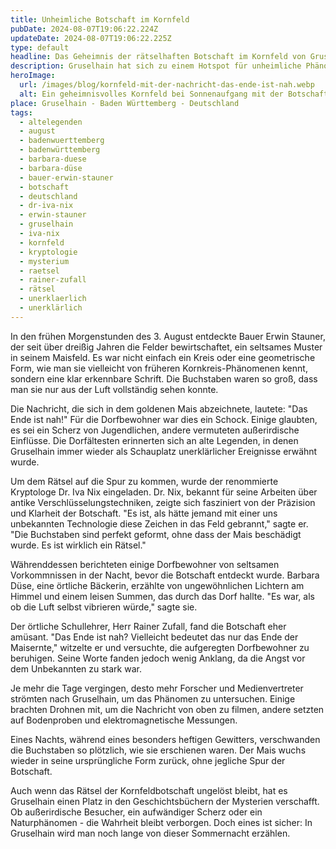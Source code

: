 ```yaml
---
title: Unheimliche Botschaft im Kornfeld
pubDate: 2024-08-07T19:06:22.224Z
updateDate: 2024-08-07T19:06:22.225Z
type: default
headline: Das Geheimnis der rätselhaften Botschaft im Kornfeld von Gruselhain
description: Gruselhain hat sich zu einem Hotspot für unheimliche Phänomene verwandelt. Denn eine mysteriöse Botschaft ist in einem nahegelegenen Kornfeld erschienen.
heroImage:
  url: /images/blog/kornfeld-mit-der-nachricht-das-ende-ist-nah.webp
  alt: Ein geheimnisvolles Kornfeld bei Sonnenaufgang mit der Botschaft "Das Ende ist nah!" im Nebel, ungewöhnliche Lichter am Himmel und ein Dorf im Hintergrund.
place: Gruselhain - Baden Württemberg - Deutschland
tags:
  - altelegenden
  - august
  - badenwuerttemberg
  - badenwürttemberg
  - barbara-duese
  - barbara-düse
  - bauer-erwin-stauner
  - botschaft
  - deutschland
  - dr-iva-nix
  - erwin-stauner
  - gruselhain
  - iva-nix
  - kornfeld
  - kryptologie
  - mysterium
  - raetsel
  - rainer-zufall
  - rätsel
  - unerklaerlich
  - unerklärlich
---
```


In den frühen Morgenstunden des 3. August entdeckte Bauer Erwin Stauner, der seit über dreißig Jahren die Felder bewirtschaftet, ein seltsames Muster in seinem Maisfeld. Es war nicht einfach ein Kreis oder eine geometrische Form, wie man sie vielleicht von früheren Kornkreis-Phänomenen kennt, sondern eine klar erkennbare Schrift. Die Buchstaben waren so groß, dass man sie nur aus der Luft vollständig sehen konnte.

Die Nachricht, die sich in dem goldenen Mais abzeichnete, lautete: "Das Ende ist nah!" Für die Dorfbewohner war dies ein Schock. Einige glaubten, es sei ein Scherz von Jugendlichen, andere vermuteten außerirdische Einflüsse. Die Dorfältesten erinnerten sich an alte Legenden, in denen Gruselhain immer wieder als Schauplatz unerklärlicher Ereignisse erwähnt wurde.

Um dem Rätsel auf die Spur zu kommen, wurde der renommierte Kryptologe Dr. Iva Nix eingeladen. Dr. Nix, bekannt für seine Arbeiten über antike Verschlüsselungstechniken, zeigte sich fasziniert von der Präzision und Klarheit der Botschaft. "Es ist, als hätte jemand mit einer uns unbekannten Technologie diese Zeichen in das Feld gebrannt," sagte er. "Die Buchstaben sind perfekt geformt, ohne dass der Mais beschädigt wurde. Es ist wirklich ein Rätsel."

Währenddessen berichteten einige Dorfbewohner von seltsamen Vorkommnissen in der Nacht, bevor die Botschaft entdeckt wurde. Barbara Düse, eine örtliche Bäckerin, erzählte von ungewöhnlichen Lichtern am Himmel und einem leisen Summen, das durch das Dorf hallte. "Es war, als ob die Luft selbst vibrieren würde," sagte sie.

Der örtliche Schullehrer, Herr Rainer Zufall, fand die Botschaft eher amüsant. "Das Ende ist nah? Vielleicht bedeutet das nur das Ende der Maisernte," witzelte er und versuchte, die aufgeregten Dorfbewohner zu beruhigen. Seine Worte fanden jedoch wenig Anklang, da die Angst vor dem Unbekannten zu stark war.

Je mehr die Tage vergingen, desto mehr Forscher und Medienvertreter strömten nach Gruselhain, um das Phänomen zu untersuchen. Einige brachten Drohnen mit, um die Nachricht von oben zu filmen, andere setzten auf Bodenproben und elektromagnetische Messungen.

Eines Nachts, während eines besonders heftigen Gewitters, verschwanden die Buchstaben so plötzlich, wie sie erschienen waren. Der Mais wuchs wieder in seine ursprüngliche Form zurück, ohne jegliche Spur der Botschaft.

Auch wenn das Rätsel der Kornfeldbotschaft ungelöst bleibt, hat es Gruselhain einen Platz in den Geschichtsbüchern der Mysterien verschafft. Ob außerirdische Besucher, ein aufwändiger Scherz oder ein Naturphänomen - die Wahrheit bleibt verborgen. Doch eines ist sicher: In Gruselhain wird man noch lange von dieser Sommernacht erzählen.
